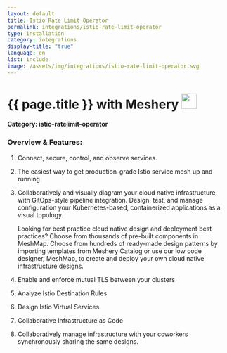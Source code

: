 ```yaml
---
layout: default
title: Istio Rate Limit Operator
permalink: integrations/istio-rate-limit-operator
type: installation
category: integrations
display-title: "true"
language: en
list: include
image: /assets/img/integrations/istio-rate-limit-operator.svg
---
```


<h1>{{ page.title }} with Meshery <img src="{{ page.image }}" style="width: 35px; height: 35px;" /></h1>


#### Category: istio-ratelimit-operator

### Overview & Features:
1. Connect, secure, control, and observe services.

2. The easiest way to get production-grade Istio service mesh up and running

4. 
    Collaboratively and visually diagram your cloud native infrastructure with GitOps-style pipeline integration. Design, test, and manage configuration your Kubernetes-based, containerized applications as a visual topology.



    Looking for best practice cloud native design and deployment best practices? Choose from thousands of pre-built components in MeshMap. Choose from hundreds of ready-made design patterns by importing templates from Meshery Catalog or use our low code designer, MeshMap, to create and deploy your own cloud native infrastructure designs.



5. Enable and enforce mutual TLS between your clusters

6. Analyze Istio Destination Rules

7. Design Istio Virtual Services

8. Collaborative Infrastructure as Code

9. Collaboratively manage infrastructure with your coworkers synchronously sharing the same designs.

